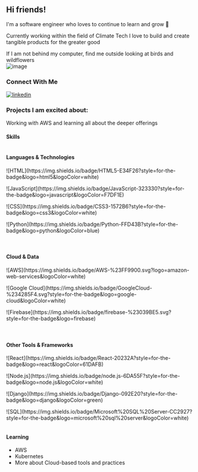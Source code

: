 ## Hi friends!

I'm a software engineer who loves to continue to learn and grow 🌱

Currently working within the field of Climate Tech I love to build and create tangible products for the greater good

If I am not behind my computer, find me outside looking at birds and wildflowers  
![image](https://media.giphy.com/media/uSq127Uq8aGoJ4Mnvv/giphy.gif)

### Connect With Me
[![linkedin](https://img.shields.io/badge/linkedin-%230077B5.svg?style=for-the-badge&logo=linkedin&logoColor=white)][1]



### Projects I am excited about:
Working with AWS and learning all about the deeper offerings

#### Skills

<div style="display: flex; flex-wrap: wrap; gap: 20px;">
  <div style="flex: 1; min-width: 250px;">
    <h4>Languages & Technologies</h4>
    <p>![HTML](https://img.shields.io/badge/HTML5-E34F26?style=for-the-badge&logo=html5&logoColor=white)</p>
    <p>![JavaScript](https://img.shields.io/badge/JavaScript-323330?style=for-the-badge&logo=javascript&logoColor=F7DF1E)</p>
    <p>![CSS](https://img.shields.io/badge/CSS3-1572B6?style=for-the-badge&logo=css3&logoColor=white)</p>
    <p>![Python](https://img.shields.io/badge/Python-FFD43B?style=for-the-badge&logo=python&logoColor=blue)</p>
  </div>

  <div style="flex: 1; min-width: 250px;">
    <h4>Cloud & Data</h4>
    <p>![AWS](https://img.shields.io/badge/AWS-%23FF9900.svg?logo=amazon-web-services&logoColor=white)</p>
    <p>![Google Cloud](https://img.shields.io/badge/GoogleCloud-%234285F4.svg?style=for-the-badge&logo=google-cloud&logoColor=white)</p>
    <p>![Firebase](https://img.shields.io/badge/firebase-%23039BE5.svg?style=for-the-badge&logo=firebase)</p>
  </div>

  <div style="flex: 1; min-width: 250px;">
    <h4>Other Tools & Frameworks</h4>
    <p>![React](https://img.shields.io/badge/React-20232A?style=for-the-badge&logo=react&logoColor=61DAFB)</p>
    <p>![Node.js](https://img.shields.io/badge/node.js-6DA55F?style=for-the-badge&logo=node.js&logoColor=white)</p>
    <p>![Django](https://img.shields.io/badge/Django-092E20?style=for-the-badge&logo=django&logoColor=green)</p>
    <p>![SQL](https://img.shields.io/badge/Microsoft%20SQL%20Server-CC2927?style=for-the-badge&logo=microsoft%20sql%20server&logoColor=white)</p>
  </div>
</div>

#### Learning
- AWS
- Kubernetes
- More about Cloud-based tools and practices

[1]: https://www.linkedin.com/in/lindsey-dukles-3538a687/
[2]: lindseydukles@gmail.com
[3]: https://lindsey-dukles-portfolio.netlify.app/
